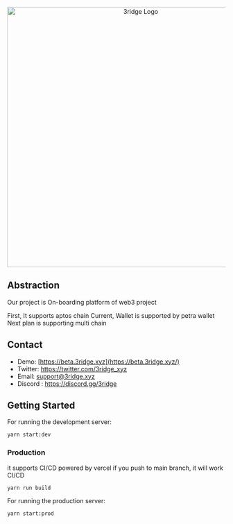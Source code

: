 <p align="center">
  <a href="https://beta.3ridge.xyz" target="blank"><img src="https://3ridge.s3.ap-northeast-2.amazonaws.com/logo/01_png/3ridge_logo_standard_white_background.png" width="600" alt="3ridge Logo" /></a>
</p>

## Abstraction 
Our project is On-boarding platform of web3 project 

First, It supports aptos chain
Current, Wallet is supported by petra wallet
Next plan is supporting multi chain


## Contact
- Demo: [https://beta.3ridge.xyz](https://beta.3ridge.xyz/)
- Twitter: https://twitter.com/3ridge_xyz
- Email: support@3ridge.xyz
- Discord : https://discord.gg/3ridge


## Getting Started
For running the development server:
```bash
yarn start:dev
```

### Production
it supports CI/CD powered by vercel 
if you push to main branch, it will work CI/CD
```bash
yarn run build
```

For running the production server:
```bash
yarn start:prod
```
